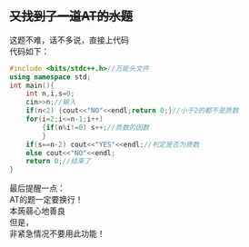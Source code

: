 ## ~~又找到了一道AT的水题~~   
这题不难，话不多说，直接上代码     
代码如下：    
```cpp
#include <bits/stdc++.h>//万能头文件
using namespace std;
int main(){
    int n,i,s=0;
    cin>>n;//输入
    if(n<2) {cout<<"NO"<<endl;return 0;}//小于2的都不是质数
    for(i=2;i<=n-1;i++)
        {if(n%i!=0) s++;//质数的因数
        }       
    if(s==n-2) cout<<"YES"<<endl;//判定是否为质数
    else cout<<"NO"<<endl;
    return 0;//结束了
}
```
最后提醒一点：    
AT的题一定要换行！   
本蒟蒻心地善良   
但是，    
非紧急情况不要用此功能！ 